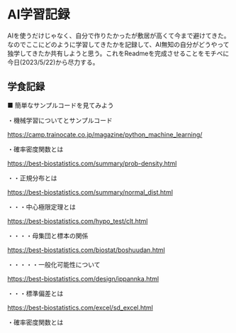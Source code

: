 # AI学習記録

AIを使うだけじゃなく、自分で作りたかったが敷居が高くて今まで避けてきた。なのでここにどのように学習してきたかを記録して、AI無知の自分がどうやって独学してきたか共有しようと思う。これをReadmeを完成させることをモチベに今日(2023/5/22)から尽力する。

## 学食記録

■ 簡単なサンプルコードを見てみよう

・機械学習についてとサンプルコード

https://camp.trainocate.co.jp/magazine/python_machine_learning/

・確率密度関数とは

https://best-biostatistics.com/summary/prob-density.html

・・正規分布とは

https://best-biostatistics.com/summary/normal_dist.html

・・・中心極限定理とは

https://best-biostatistics.com/hypo_test/clt.html

・・・・母集団と標本の関係

https://best-biostatistics.com/biostat/boshuudan.html

・・・・・一般化可能性について

https://best-biostatistics.com/design/ippannka.html

・・・標準偏差とは

https://best-biostatistics.com/excel/sd_excel.html

・確率密度関数とは


